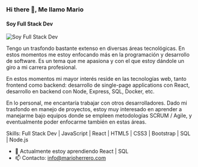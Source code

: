 ### Hi there 👋, Me llamo Mario

#### Soy Full Stack Dev

![Soy Full Stack Dev](https://c.tenor.com/cBmz8RTK_JsAAAAC/typing-anime.gif)

Tengo un trasfondo bastante extenso en diversas áreas tecnológicas. En estos momentos me estoy enfocando más en la programación y desarrollo de software. Es un tema que me apasiona y con el que estoy dándole un giro a mi carrera profesional.

En estos momentos mi mayor interés reside en las tecnologías web, tanto frontend como backend: desarrollo de single-page applications con React, desarrollo en backend con Node, Express, SQL, Docker, etc.

En lo personal, me encantaría trabajar con otros desarrolladores. Dado mi trasfondo en manejo de proyectos, estoy muy interesado en aprender a manejarme bajo equipos donde se empleen metodologías SCRUM / Agile, y eventualmente poder enfocarme también en estas áreas.

Skills: Full Stack Dev | JavaScript | React | HTML5 | CSS3 | Bootstrap | SQL | Node.js

- 🌱 Actualmente estoy aprendiendo React | SQL
- 📫 Contacto: info@marioherrero.com

